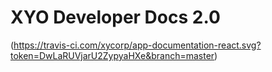 # XYO Developer Docs 2.0


(https://travis-ci.com/xycorp/app-documentation-react.svg?token=DwLaRUVjarU2ZypyaHXe&branch=master)